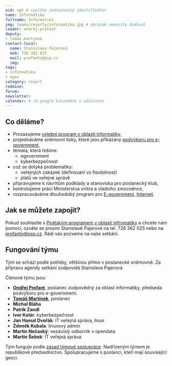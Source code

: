 ```yaml
---
uid: upt # vyplňte jednoznačný identifikátor
name: Informatika
fullname: Informatika
img: teams/resorty/informatika.jpg # obrázek nemusíte dodávat
leader: ondrej.profant
deputy:
- tomas.martinek
contact-local:
  name: Stanislava Pajerová
  mob: 726 362 025
  mail: profanto@psp.cz
  img: 
tags:
- informatika
- egov
category: resort
redmine:
forum:
newsletter:
calendar: # id google kalendáře s událostmi
---
```


Co děláme?
----------

* Prosazujeme [volební program v oblasti informatiky](/program/psp2017/informatika/),
* projednáváme sněmovní tisky, které jsou přikázány [podvýboru pro e-government](http://www.psp.cz/sqw/hp.sqw?k=4427),
* témata, která řešíme:
    * egovernment
    * kyberbezpečnost
* což se dotýká problematiky:
    * veřejných zakázek (definování vs flexibilnost)
    * platů ve veřejné správě
* připravujeme k návrhům podklady a stanoviska pro poslanecký klub,
* kontrolujeme práci Ministerstva vnitra a vládního zmocněnce,
* rozpracováváme dlouhodobý program pro [E-government](/program/dlouhodoby/e-government/), [Internet](/program/dlouhodoby/internet/).

Jak se můžete zapojit?
----------------------

Pokud souhlasíte s [Pirátským programem v oblasti infromatiky](/program/psp2017/informatika/) a chcete nám pomoci, ozvěte se prosím Stanislavě Pajerové na tel. 726 362 025 nebo na <profanto@psp.cz>. Rádi vás pozveme na naše setkání.

Fungování týmu
---------------

Tým se schází podle potřeby, většinou přímo v poslanecké sněmovně. Za přípravu agendy setkání zodpovídá Stanislava Pajerová.

Členové týmu jsou:

* **[Ondřej Profant](/lide/ondrej-profant)**, poslanec zodpovědný za oblast informatiky, předseda podvýboru pro e-government.
* **[Tomáš Martínek](/lide/tomas-martinek)**, poslanec
* **Michal Bláha**
* **Patrik Zandl**
* **Ivor Kolár**: kyberbezpečnost
* **Jan Hamal Dvořák**: IT veřejná správa, linux
* **Zdeněk Kubala**: linuxový admin
* **Martin Nečaský**: nezávislý odborník v opendata
* **Martin Šebek**: IT veřejná správa

Tým funguje podle [zásad týmové spolupráce](https://wiki.pirati.cz/rules/or_zatys). Nadřízeným týmem je republikové předsednictvo. Spolupracujeme s poslanci, kteří mají související gesci.
